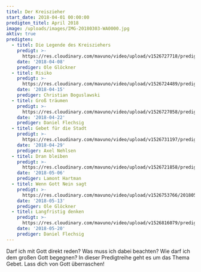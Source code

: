 ```yaml
---
titel: Der Kreiszieher
start_date: 2018-04-01 00:00:00
predigten_titel: April 2018
image: /uploads/images/IMG-20180303-WA0000.jpg
aktiv: true
predigten:
  - titel: Die Legende des Kreisziehers
    predigt: >-
      https://res.cloudinary.com/mavuno/video/upload/v1526727718/predigten/20180408_Predigt_Glo%CC%88ckner_Kreiszieher_01.mp3
    date: '2018-04-08'
    prediger: Ole Glöckner
  - titel: Risiko
    predigt: >-
      https://res.cloudinary.com/mavuno/video/upload/v1526724489/predigten/20180415_Predigt_Boguslawski_Kreiszieher_02.mp3
    date: '2018-04-15'
    prediger: Christian Boguslawski
  - titel: Groß träumen
    predigt: >-
      https://res.cloudinary.com/mavuno/video/upload/v1526727058/predigten/20180422_Predigt_Flechsig_Kreiszieher_04_Gross_traeumen.mp3
    date: '2018-04-22'
    prediger: Daniel Flechsig
  - titel: Gebet für die Stadt
    predigt: >-
      https://res.cloudinary.com/mavuno/video/upload/v1526731197/predigten/20180429_Predigt_Nehlsen_Kreiszieher_04.mp3
    date: '2018-04-29'
    prediger: Axel Nehlsen
  - titel: Dran bleiben
    predigt: >-
      https://res.cloudinary.com/mavuno/video/upload/v1526721858/predigten/20180506_Predigt_Lamont_Kreiszieher_05.mp3
    date: '2018-05-06'
    prediger: Lamont Hartman
  - titel: Wenn Gott Nein sagt
    predigt: >-
      https://res.cloudinary.com/mavuno/video/upload/v1526753766/20180513_Predigt_Gloeckner_Kreiszieher_06.mp3
    date: '2018-05-13'
    prediger: Ole Glöckner
  - titel: Langfristig denken
    predigt: >-
      https://res.cloudinary.com/mavuno/video/upload/v1526816079/predigten/Kreiszieher/20180520_Predigt_Flechsig_Kreiszieher_07.mp3
    date: '2018-05-20'
    prediger: Daniel Flechsig
---
```


Darf ich mit Gott direkt reden? Was muss ich dabei beachten? Wie darf ich dem großen Gott begegnen? In dieser Predigtreihe geht es um das Thema Gebet. Lass dich von Gott überraschen!
